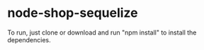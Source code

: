 # node-shop-sequelize
To run, just clone or download and run "npm install" to install the dependencies.
